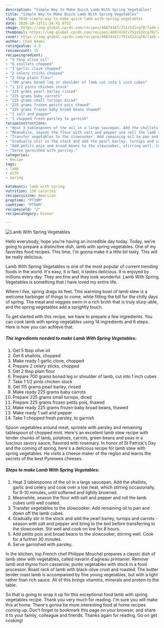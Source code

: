 ```yaml
---
description: "Simple Way to Make Quick Lamb With Spring Vegetables"
title: "Simple Way to Make Quick Lamb With Spring Vegetables"
slug: 5030-simple-way-to-make-quick-lamb-with-spring-vegetables
date: 2020-10-12T11:54:41.675Z
image: https://img-global.cpcdn.com/recipes/48874167/751x532cq70/lamb-with-spring-vegetables-recipe-main-photo.jpg
thumbnail: https://img-global.cpcdn.com/recipes/48874167/751x532cq70/lamb-with-spring-vegetables-recipe-main-photo.jpg
cover: https://img-global.cpcdn.com/recipes/48874167/751x532cq70/lamb-with-spring-vegetables-recipe-main-photo.jpg
author: Chad Adams
ratingvalue: 4.3
reviewcount: 15
recipeingredient:
- "5 tbsp olive oil"
- "6 shallots chopped"
- "1 garlic clove chopped"
- "2 celery sticks chopped"
- "2 tbsp plain flour"
- "700 grams boned leg or shoulder of lamb cut into 1 inch cubes"
- "1 1/2 pints chicken stock"
- "115 grams pearl barley rinsed"
- "225 grams baby carrots"
- "225 grams small turnips diced"
- "225 grams frozen petits pois thawed"
- "225 grams frozen baby broad beans thawed"
- "1 salt and pepper"
- "1 chopped fresh parsley to garnish"
recipeinstructions:
- "Heat 3 tablespoons of the oil in a large saucepan. Add the shallots, garlic and celery and cook over a low heat, which stirring occasionally, for 8-10 minutes, until softened and lightly browned."
- "Meanwhile, season the flour with salt and pepper and roll the lamb cubes until well coated."
- "Transfer vegetables to the slowcooker. Add remaining oil to pan and down off the lamb cubes."
- "Gradually stir in the stock and add the pearl barley, turnips and carrots - season with salt and pepper and bring to the boil before transferring to the slowcooker. Stir well and cook on low for 8 hours."
- "Add petits pois and broad beans to the slowcooker, stirring well. Cook for a further 30 minutes."
- "Serve garnished with parsley."
categories:
- Recipe
tags:
- lamb
- with
- spring

katakunci: lamb with spring 
nutrition: 138 calories
recipecuisine: American
preptime: "PT39M"
cooktime: "PT56M"
recipeyield: "2"
recipecategory: Dinner

---
```



![Lamb With Spring Vegetables](https://img-global.cpcdn.com/recipes/48874167/751x532cq70/lamb-with-spring-vegetables-recipe-main-photo.jpg)

Hello everybody, hope you're having an incredible day today. Today, we're going to prepare a distinctive dish, lamb with spring vegetables. One of my favorites food recipes. This time, I'm gonna make it a little bit tasty. This will be really delicious.

Lamb With Spring Vegetables is one of the most popular of current trending foods in the world. It's easy, it is fast, it tastes delicious. It is enjoyed by millions every day. They are fine and they look wonderful. Lamb With Spring Vegetables is something that I have loved my entire life.

Where I live, spring drags its feet. This warming bowl of lamb stew is a welcome harbinger of things to come, while fitting the bill for the chilly days of spring. The meat and veggies swim in a rich broth that is truly slurp-able, and the spring vegetables add a sprightly touch.


To get started with this recipe, we have to prepare a few ingredients. You can cook lamb with spring vegetables using 14 ingredients and 6 steps. Here is how you can achieve that.

<!--inarticleads1-->

##### The ingredients needed to make Lamb With Spring Vegetables:

1. Get 5 tbsp olive oil
1. Get 6 shallots, chopped
1. Make ready 1 garlic clove, chopped
1. Prepare 2 celery sticks, chopped
1. Get 2 tbsp plain flour
1. Prepare 700 grams boned leg or shoulder of lamb, cut into 1 inch cubes
1. Take 1 1/2 pints chicken stock
1. Get 115 grams pearl barley, rinsed
1. Make ready 225 grams baby carrots
1. Prepare 225 grams small turnips, diced
1. Prepare 225 grams frozen petits pois, thawed
1. Make ready 225 grams frozen baby broad beans, thawed
1. Make ready 1 salt and pepper
1. Take 1 chopped fresh parsley, to garnish


Spoon vegetables around meat, sprinkle with parsley and remaining tablespoon of chopped mint. Here&#39;s an excellent lamb stew recipe with tender chunks of lamb, potatoes, carrots, green beans and peas in a luscious savory sauce, flavored with rosemary. In honor of St Patrick&#39;s Day and the coming of spring, here&#39;s a delicious recipe for lamb stew with spring vegetables. He visits a cheese maker of the region and learns the secrets of the best Pyrenees cheeses. 

<!--inarticleads2-->

##### Steps to make Lamb With Spring Vegetables:

1. Heat 3 tablespoons of the oil in a large saucepan. Add the shallots, garlic and celery and cook over a low heat, which stirring occasionally, for 8-10 minutes, until softened and lightly browned.
1. Meanwhile, season the flour with salt and pepper and roll the lamb cubes until well coated.
1. Transfer vegetables to the slowcooker. Add remaining oil to pan and down off the lamb cubes.
1. Gradually stir in the stock and add the pearl barley, turnips and carrots - season with salt and pepper and bring to the boil before transferring to the slowcooker. Stir well and cook on low for 8 hours.
1. Add petits pois and broad beans to the slowcooker, stirring well. Cook for a further 30 minutes.
1. Serve garnished with parsley.


In the kitchen, top French chef Philippe Mouchel prepares a classic dish of lamb stew with vegetables, called navarin d&#39;agneau printanier. Remove lamb and thyme from casserole; purée vegetables with stock in a food processor. Roast rack of lamb with black-olive crust and roasted. The butter tender roast lamb is accompanied by fine young vegetables, but with a light rather than rich sauce. All of this brings vitamins, minerals and protein to the table. 

So that is going to wrap it up for this exceptional food lamb with spring vegetables recipe. Thank you very much for reading. I'm sure you will make this at home. There's gonna be more interesting food at home recipes coming up. Don't forget to bookmark this page on your browser, and share it to your family, colleague and friends. Thanks again for reading. Go on get cooking!
